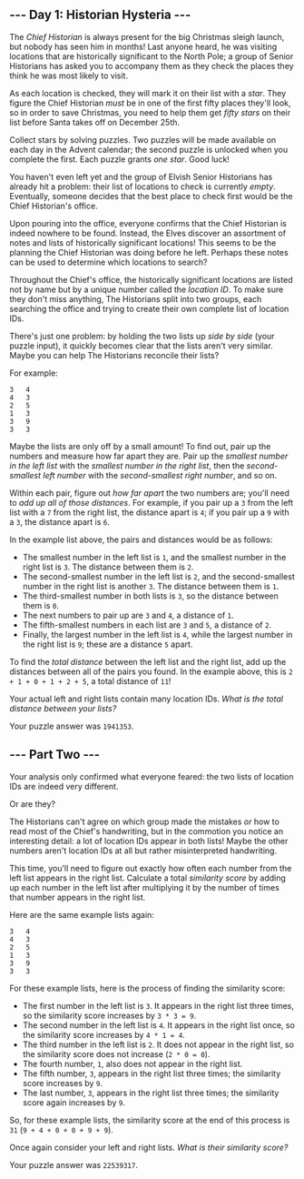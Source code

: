 <div id="readability-page-1" class="page">

## --- Day 1: Historian Hysteria ---

The *Chief Historian* is always present for the big Christmas sleigh
launch, but nobody has seen him in months! Last anyone heard, he was
visiting locations that are historically significant to the North Pole;
a group of Senior Historians has asked you to accompany them as they
check the places they think he was most likely to visit.

As each location is checked, they will mark it on their list with a
*star*. They figure the Chief Historian *must* be in one of the first
fifty places they'll look, so in order to save Christmas, you need to
help them get *fifty stars* on their list before Santa takes off on
December 25th.

Collect stars by solving puzzles. Two puzzles will be made available on
each day in the Advent calendar; the second puzzle is unlocked when you
complete the first. Each puzzle grants *one star*. Good luck!

You haven't even left yet and the group of Elvish Senior Historians has
already hit a problem: their list of locations to check is currently
*empty*. Eventually, someone decides that the best place to check first
would be the Chief Historian's office.

Upon pouring into the office, everyone confirms that the Chief Historian
is indeed nowhere to be found. Instead, the Elves discover an assortment
of notes and lists of historically significant locations! This seems to
be the planning the Chief Historian was doing before he left. Perhaps
these notes can be used to determine which locations to search?

Throughout the Chief's office, the historically significant locations
are listed not by name but by a unique number called the *location ID*.
To make sure they don't miss anything, The Historians split into two
groups, each searching the office and trying to create their own
complete list of location IDs.

There's just one problem: by holding the two lists up *side by side*
(your puzzle input), it quickly becomes clear that the lists aren't very
similar. Maybe you can help The Historians reconcile their lists?

For example:

    3   4
    4   3
    2   5
    1   3
    3   9
    3   3

Maybe the lists are only off by a small amount! To find out, pair up the
numbers and measure how far apart they are. Pair up the *smallest number
in the left list* with the *smallest number in the right list*, then the
*second-smallest left number* with the *second-smallest right number*,
and so on.

Within each pair, figure out *how far apart* the two numbers are; you'll
need to *add up all of those distances*. For example, if you pair up a
`3` from the left list with a `7` from the right list, the distance
apart is `4`; if you pair up a `9` with a `3`, the distance apart is
`6`.

In the example list above, the pairs and distances would be as follows:

-   The smallest number in the left list is `1`, and the smallest number
    in the right list is `3`. The distance between them is `2`.
-   The second-smallest number in the left list is `2`, and the
    second-smallest number in the right list is another `3`. The
    distance between them is `1`.
-   The third-smallest number in both lists is `3`, so the distance
    between them is `0`.
-   The next numbers to pair up are `3` and `4`, a distance of `1`.
-   The fifth-smallest numbers in each list are `3` and `5`, a distance
    of `2`.
-   Finally, the largest number in the left list is `4`, while the
    largest number in the right list is `9`; these are a distance `5`
    apart.

To find the *total distance* between the left list and the right list,
add up the distances between all of the pairs you found. In the example
above, this is `2 + 1 + 0 + 1 + 2 + 5`, a total distance of `11`!

Your actual left and right lists contain many location IDs. *What is the
total distance between your lists?*

Your puzzle answer was `1941353`.

## --- Part Two ---

Your analysis only confirmed what everyone feared: the two lists of
location IDs are indeed very different.

Or are they?

The Historians can't agree on which group made the mistakes *or* how to
read most of the Chief's handwriting, but in the commotion you notice an
interesting detail: <span
title="We were THIS close to summoning the Alot of Location IDs!">a
lot</span> of location IDs appear in both lists! Maybe the other numbers
aren't location IDs at all but rather misinterpreted handwriting.

This time, you'll need to figure out exactly how often each number from
the left list appears in the right list. Calculate a total *similarity
score* by adding up each number in the left list after multiplying it by
the number of times that number appears in the right list.

Here are the same example lists again:

    3   4
    4   3
    2   5
    1   3
    3   9
    3   3

For these example lists, here is the process of finding the similarity
score:

-   The first number in the left list is `3`. It appears in the right
    list three times, so the similarity score increases by `3 * 3 = 9`.
-   The second number in the left list is `4`. It appears in the right
    list once, so the similarity score increases by `4 * 1 = 4`.
-   The third number in the left list is `2`. It does not appear in the
    right list, so the similarity score does not increase (`2 * 0 = 0`).
-   The fourth number, `1`, also does not appear in the right list.
-   The fifth number, `3`, appears in the right list three times; the
    similarity score increases by `9`.
-   The last number, `3`, appears in the right list three times; the
    similarity score again increases by `9`.

So, for these example lists, the similarity score at the end of this
process is `31` (`9 + 4 + 0 + 0 + 9 + 9`).

Once again consider your left and right lists. *What is their similarity
score?*

Your puzzle answer was `22539317`.

</div>